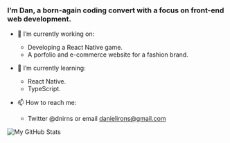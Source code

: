 ### I’m Dan, a born-again coding convert with a focus on front-end web development.

- 🔭 I’m currently working on:

	- Developing a React Native game.
	- A porfolio and e-commerce website for a fashion brand.
	
- 🌱 I’m currently learning: 

	- React Native.
	- TypeScript.

- 📫 How to reach me:

	- Twitter @dnirns or email danielirons@gmail.com

![My GitHub Stats](https://github-readme-stats.vercel.app/api?username=dnirns&show_icons=true&theme=nord&count_private=true)

